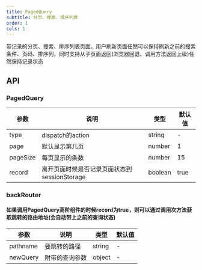 ```yaml
---
title: PagedQuery
subtitle: 分页、搜索、排序列表
order: 1
cols: 1
---
```


带记录的分页、搜索、排序列表页面。用户刷新页面任然可以保持刷新之前的搜索条件、页码、排序列，同时支持从子页面返回(浏览器回退、调用方法返回上级)任然保持记录状态

## API

### PagedQuery

| 参数               | 说明       | 类型                                 | 默认值       |
| ---------------- | -------- | ---------------------------------- | --------- |
| type             | dispatch的action     | string | - |
| page        | 默认显示第几页 | number                             | 1         |
| pageSize | 每页显示的条数  | number                      | 15         |
| record | 离开页面时候是否记录页面状态到sessionStorage  | boolean                      | true         |

### backRouter
#### 如果调用PagedQuery高阶组件的时候record为true，则可以通过调用次方法获取跳转的路由地址(会自动带上之前的查询状态)

| 参数   | 说明     | 类型        | 默认值 |
| ---- | ------ | --------- | --- |
| pathname | 要跳转的路径 | string | -   |
| newQuery  | 附带的查询参数 | object    | -   |
